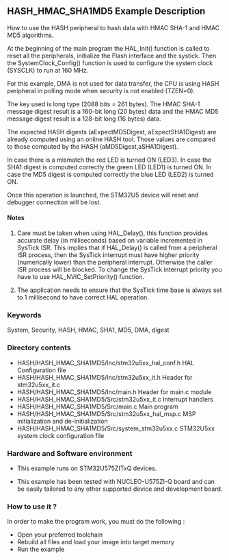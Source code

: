 ## <b>HASH_HMAC_SHA1MD5 Example Description</b>

How to use the HASH peripheral to hash data with HMAC SHA-1 and HMAC MD5 algorithms.

At the beginning of the main program the HAL_Init() function is called to reset all the peripherals, initialize the Flash interface and the systick.
Then the SystemClock_Config() function is used to configure the system clock (SYSCLK) to run at 160 MHz.

For this example, DMA is not used for data transfer, the CPU is using HASH peripheral in polling mode when security is not enabled (TZEN=0).

The key used is long type (2088 bits = 261 bytes).
The HMAC SHA-1 message digest result is a 160-bit long (20 bytes) data and the HMAC MD5 message digest result is a 128-bit long (16 bytes) data.

The expected HASH digests (aExpectMD5Digest, aExpectSHA1Digest) are already computed using an online
HASH tool. Those values are compared to those computed by the HASH (aMD5Digest,aSHA1Digest).

In case there is a mismatch the red LED is turned ON (LED3).
In case the SHA1 digest is computed correctly the green LED (LED1) is turned ON.
In case the MD5 digest is computed correctly the blue LED (LED2) is turned ON.

Once this operation is launched, the STM32U5 device will reset and debugger connection will be lost.

#### <b>Notes</b>

 1. Care must be taken when using HAL_Delay(), this function provides accurate delay (in milliseconds)
    based on variable incremented in SysTick ISR. This implies that if HAL_Delay() is called from
    a peripheral ISR process, then the SysTick interrupt must have higher priority (numerically lower)
    than the peripheral interrupt. Otherwise the caller ISR process will be blocked.
    To change the SysTick interrupt priority you have to use HAL_NVIC_SetPriority() function.

 2. The application needs to ensure that the SysTick time base is always set to 1 millisecond
    to have correct HAL operation.

### <b>Keywords</b>

System, Security, HASH, HMAC, SHA1, MD5, DMA, digest

### <b>Directory contents</b>

  - HASH/HASH_HMAC_SHA1MD5/Inc/stm32u5xx_hal_conf.h        HAL Configuration file
  - HASH/HASH_HMAC_SHA1MD5/Inc/stm32u5xx_it.h              Header for stm32u5xx_it.c
  - HASH/HASH_HMAC_SHA1MD5/Inc/main.h                      Header for main.c module
  - HASH/HASH_HMAC_SHA1MD5/Src/stm32u5xx_it.c              Interrupt handlers
  - HASH/HASH_HMAC_SHA1MD5/Src/main.c                      Main program
  - HASH/HASH_HMAC_SHA1MD5/Src/stm32u5xx_hal_msp.c         MSP initialization and de-initialization
  - HASH/HASH_HMAC_SHA1MD5/Src/system_stm32u5xx.c          STM32U5xx system clock configuration file

### <b>Hardware and Software environment</b>

  - This example runs on STM32U575ZITxQ devices.

  - This example has been tested with NUCLEO-U575ZI-Q board and can be
    easily tailored to any other supported device and development board.

### <b>How to use it ?</b>

In order to make the program work, you must do the following :

 - Open your preferred toolchain
 - Rebuild all files and load your image into target memory
 - Run the example

